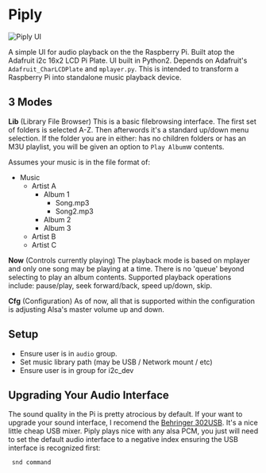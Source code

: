 Piply
=====
![Piply UI](http://userbound.com/images/piply.gif)

A simple UI for audio playback on the the Raspberry Pi. Built atop the Adafruit i2c 16x2 LCD Pi Plate. UI built in Python2. Depends on Adafruit's `Adafruit_CharLCDPlate` and `mplayer.py`. This is intended to transform a Raspberry Pi into standalone music playback device. 

3 Modes
-------
**Lib** (Library File Browser)
This is a basic filebrowsing interface. The first set of folders is selected A-Z. Then afterwords it's a standard up/down menu selection. If the folder you are in either: has no children folders or has an M3U playlist, you will be given an option to `Play Album`w contents.

Assumes your music is in the file format of:
- Music
    * Artist A
        - Album 1
            * Song.mp3
            * Song2.mp3
        - Album 2
        - Album 3
    * Artist B
    * Artist C

**Now** (Controls currently playing)
The playback mode is based on mplayer and only one song may be playing at a time. There is no 'queue' beyond selecting to play an album contents. Supported playback operations include: pause/play, seek forward/back, speed up/down, skip.

**Cfg** (Configuration)
As of now, all that is supported within the configuration is adjusting Alsa's master volume up and down. 

Setup
-----
- Ensure user is in `audio` group.
- Set music library path (may be USB / Network mount / etc)
- Ensure user is in group for i2c_dev


Upgrading Your Audio Interface
------------------------------
The sound quality in the Pi is pretty atrocious by default. If your want to upgrade your sound interface, I recomend the [Behringer 302USB](). It's a nice little cheap USB mixer. Piply plays nice with any alsa PCM, you just will need to set the default audio interface to a negative index ensuring the USB interface is recognized first:

` snd command`
